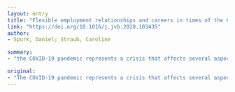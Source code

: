 ```yaml
---
layout: entry
title: "Flexible employment relationships and careers in times of the COVID-19 pandemic"
link: "https://doi.org/10.1016/j.jvb.2020.103435"
author:
- Spurk, Daniel; Straub, Caroline

summary:
- "the COVID-19 pandemic represents a crisis that affects several aspects of people's lives around the globe. Most of the affected countries took several measures, like lockdowns, business shutdowns, hygiene regulations, social distancing, school and university closings, or mobility tracking as a means of slowing down the distribution. Some media reports focused on the effects of the pandamic on changes in work arrangements (e.g."

original:
- "The COVID-19 pandemic represents a crisis that affects several aspects of people's lives around the globe. Most of the affected countries took several measures, like lockdowns, business shutdowns, hygiene regulations, social distancing, school and university closings, or mobility tracking as a means of slowing down the distribution of COVID-19. These measures are expected to show short-term and long-term effects on people's working lives. However, most media reports focused on the effects of the COVID-19 pandemic on changes in work arrangements (e.g., short-time work, flexible location and hours) for workers in a regular employment relationship. We here focus on workers in flexible employment relationships (e.g. temporary agency work and other forms of subcontracted labor, as well as new forms of working, such as in the gig economy). Specifically, we will discuss (a) how the work and careers of individuals in flexible employment relationships might get affected by the COVID-19 pandemic; (b) outline ideas how to examine period effects of the COVID-19 pandemic on the work and careers of those individuals, and (c) outline how the pandemic can contribute to the ramification of flexible employment relationships."
---
```


